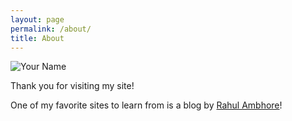 ```yaml
---
layout: page
permalink: /about/
title: About
---
```


![Your Name][me]

Thank you for visiting my site!

One of my favorite sites to learn from is a blog by [Rahul Ambhore][BlogLink]!


[me]: ../assets/images/about/me.jpg "My picture."
[BlogLink]: https://www.linkedin.com/in/ambhorerahul/ "Rahul Ambhore Blog"
